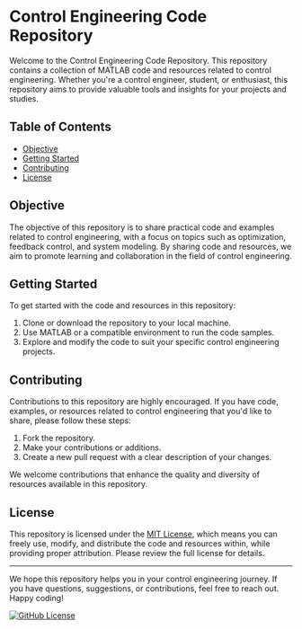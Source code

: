 # Control Engineering Code Repository

Welcome to the Control Engineering Code Repository. This repository contains a collection of MATLAB code and resources related to control engineering. Whether you're a control engineer, student, or enthusiast, this repository aims to provide valuable tools and insights for your projects and studies.

## Table of Contents

- [Objective](#objective)
- [Getting Started](#getting-started)
- [Contributing](#contributing)
- [License](#license)

## Objective

The objective of this repository is to share practical code and examples related to control engineering, with a focus on topics such as optimization, feedback control, and system modeling. By sharing code and resources, we aim to promote learning and collaboration in the field of control engineering.

## Getting Started

To get started with the code and resources in this repository:

1. Clone or download the repository to your local machine.
2. Use MATLAB or a compatible environment to run the code samples.
3. Explore and modify the code to suit your specific control engineering projects.

## Contributing

Contributions to this repository are highly encouraged. If you have code, examples, or resources related to control engineering that you'd like to share, please follow these steps:

1. Fork the repository.
2. Make your contributions or additions.
3. Create a new pull request with a clear description of your changes.

We welcome contributions that enhance the quality and diversity of resources available in this repository.

## License

This repository is licensed under the [MIT License](LICENSE), which means you can freely use, modify, and distribute the code and resources within, while providing proper attribution. Please review the full license for details.

---

We hope this repository helps you in your control engineering journey. If you have questions, suggestions, or contributions, feel free to reach out. Happy coding!

[![GitHub License](https://img.shields.io/badge/license-MIT-blue.svg)](https://github.com/yourusername/ControlEngineeringCodeRepository/blob/main/LICENSE)
